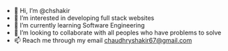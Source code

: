 - 👋 Hi, I’m @chshakir
- 👀 I’m interested in developing full stack websites
- 🌱 I’m currently learning Software Engineering 
- 💞️ I’m looking to collaborate with all peoples who have problems to solve
- 📫 Reach me through my email  chaudhryshakir67@gmail.com 

<!---
chshakir/chshakir is a ✨ special ✨ repository because its `README.md` (this file) appears on your GitHub profile.
You can click the Preview link to take a look at your changes.
--->

